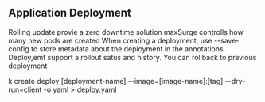 ## Application Deployment


Rolling update provie a zero downtime solution
maxSurge controlls how many new pods are created
When creating a deployment, use --save-config to store metadata about the deployment in the annotations
Deploy,emt support a rollout satus and history. You can rollback to previous deployment

k create deploy [deployment-name] --image=[image-name]:[tag] --dry-run=client -o yaml > deploy.yaml


